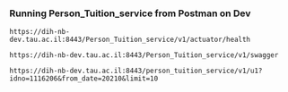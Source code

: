 ### Running Person_Tuition_service from Postman on Dev
 
    https://dih-nb-dev.tau.ac.il:8443/Person_Tuition_service/v1/actuator/health

    https://dih-nb-dev.tau.ac.il:8443/Person_Tuition_service/v1/swagger
    
    https://dih-nb-dev.tau.ac.il:8443/person_tuition_service/v1/u1?idno=1116206&from_date=20210&limit=10